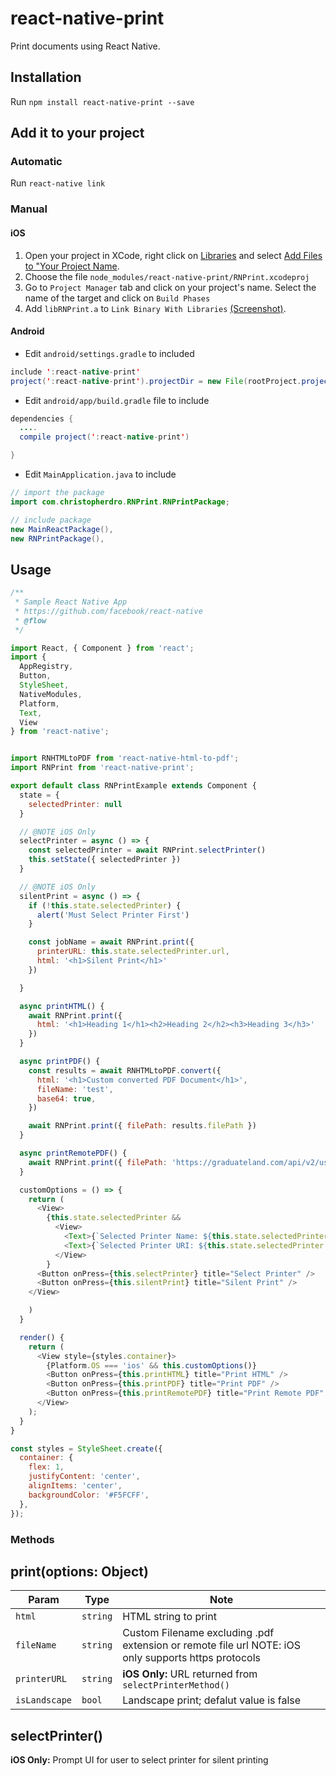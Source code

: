 # react-native-print

Print documents using React Native.

## Installation

Run `npm install react-native-print --save`

## Add it to your project

### Automatic

Run `react-native link`

### Manual

#### iOS
1. Open your project in XCode, right click on [Libraries](http://url.brentvatne.ca/jQp8) and select [Add Files to "Your Project Name](http://url.brentvatne.ca/1gqUD).
2. Choose the file `node_modules/react-native-print/RNPrint.xcodeproj`
3. Go to `Project Manager` tab and click on your project's name. Select the name of the target and click on `Build Phases`
4. Add `libRNPrint.a` to `Link Binary With Libraries`
   [(Screenshot)](http://url.brentvatne.ca/17Xfe).

#### Android
- Edit `android/settings.gradle` to included

```java
include ':react-native-print'
project(':react-native-print').projectDir = new File(rootProject.projectDir,'../node_modules/react-native-print/android')
```

- Edit `android/app/build.gradle` file to include

```java
dependencies {
  ....
  compile project(':react-native-print')

}
```

- Edit `MainApplication.java` to include

```java
// import the package
import com.christopherdro.RNPrint.RNPrintPackage;

// include package
new MainReactPackage(),
new RNPrintPackage(),
```


## Usage
```javascript
/**
 * Sample React Native App
 * https://github.com/facebook/react-native
 * @flow
 */

import React, { Component } from 'react';
import {
  AppRegistry,
  Button,
  StyleSheet,
  NativeModules,
  Platform,
  Text,
  View
} from 'react-native';


import RNHTMLtoPDF from 'react-native-html-to-pdf';
import RNPrint from 'react-native-print';

export default class RNPrintExample extends Component {
  state = {
    selectedPrinter: null
  }

  // @NOTE iOS Only
  selectPrinter = async () => {
    const selectedPrinter = await RNPrint.selectPrinter()
    this.setState({ selectedPrinter })
  }

  // @NOTE iOS Only
  silentPrint = async () => {
    if (!this.state.selectedPrinter) {
      alert('Must Select Printer First')
    }

    const jobName = await RNPrint.print({
      printerURL: this.state.selectedPrinter.url,
      html: '<h1>Silent Print</h1>'
    })

  }

  async printHTML() {
    await RNPrint.print({
      html: '<h1>Heading 1</h1><h2>Heading 2</h2><h3>Heading 3</h3>'
    })
  }

  async printPDF() {
    const results = await RNHTMLtoPDF.convert({
      html: '<h1>Custom converted PDF Document</h1>',
      fileName: 'test',
      base64: true,
    })

    await RNPrint.print({ filePath: results.filePath })
  }

  async printRemotePDF() {
    await RNPrint.print({ filePath: 'https://graduateland.com/api/v2/users/jesper/cv' })
  }

  customOptions = () => {
    return (
      <View>
        {this.state.selectedPrinter &&
          <View>
            <Text>{`Selected Printer Name: ${this.state.selectedPrinter.name}`}</Text>
            <Text>{`Selected Printer URI: ${this.state.selectedPrinter.url}`}</Text>
          </View>
        }
      <Button onPress={this.selectPrinter} title="Select Printer" />
      <Button onPress={this.silentPrint} title="Silent Print" />
    </View>

    )
  }

  render() {
    return (
      <View style={styles.container}>
        {Platform.OS === 'ios' && this.customOptions()}
        <Button onPress={this.printHTML} title="Print HTML" />
        <Button onPress={this.printPDF} title="Print PDF" />
        <Button onPress={this.printRemotePDF} title="Print Remote PDF" />
      </View>
    );
  }
}

const styles = StyleSheet.create({
  container: {
    flex: 1,
    justifyContent: 'center',
    alignItems: 'center',
    backgroundColor: '#F5FCFF',
  },
});

```

### Methods

## print(options: Object)
| Param | Type | Note |
|---|---|---|
| `html` | `string` |  HTML string to print
| `fileName` | `string` | Custom Filename excluding .pdf extension or remote file url NOTE: iOS only supports https protocols
| `printerURL` | `string` | **iOS Only:** URL returned from `selectPrinterMethod()`
| `isLandscape` | `bool` | Landscape print; defalut value is false 


## selectPrinter()
**iOS Only:** Prompt UI for user to select printer for silent printing
